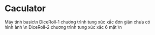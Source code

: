 # Caculator
Máy tính basic\n
DiceRoll-1 chương trình tung xúc xắc đơn giản chưa có hình ảnh \n
DiceRoll-2 chương trình tung xúc xắc 6 mặt \n 

